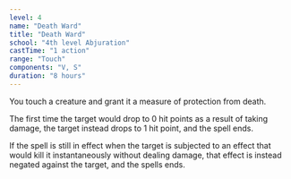 ```yaml
---
level: 4
name: "Death Ward"
title: "Death Ward"
school: "4th level Abjuration"
castTime: "1 action"
range: "Touch"
components: "V, S"
duration: "8 hours"
---
```


You touch a creature and grant it a measure of protection from death.

The first time the target would drop to 0 hit points as a result of taking damage, the target instead drops to 1 hit point, and the spell ends.

If the spell is still in effect when the target is subjected to an effect that would kill it instantaneously without dealing damage, that effect is instead negated against the target, and the spells ends.

